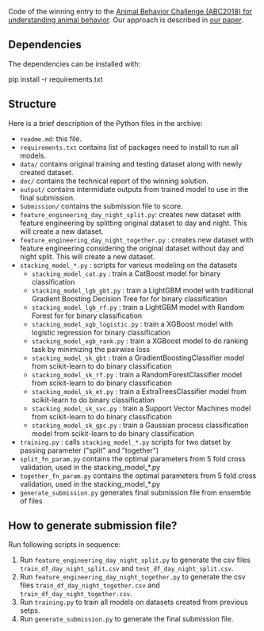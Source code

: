 Code of the winning entry to the [Animal Behavior Challenge (ABC2018) for understanding animal behavior](https://competitions.codalab.org/competitions/16283). Our approach is described in [our paper](https://github.com/dfayzur/Animal-Behavior-Challenge-ABC2018/blob/master/doc/ABC2018_Ensemble-Learning-Applied-to-%20Classify-GPS-Trajectories-of-Birds-into-Male-or-Female.pdf).

## Dependencies

The dependencies can be installed with:

pip install -r requirements.txt

## Structure

Here is a brief description of the Python files in the archive:

* `readme.md`: this file.
* `requirements.txt` contains list of packages need to install to run all models.
* `data/` contains original training and testing dataset along with newly created dataset.
* `doc/` contains the technical report of the winning solution.
* `output/` contains intermidiate outputs from trained model to use in the final submission.
* `Submission/` contains the submission file to score.
* `feature_engineering_day_night_split.py`: creates new dataset with feature engineering by splitting original dataset to day and night. This will create a new dataset.
* `feature_engineering_day_night_together.py` : creates new dataset with feature engineering considering the original dataset without day and night split. This will create a new dataset.
* `stacking_model_*.py` : scripts for various modeling on the datasets 
  * `stacking_model_cat.py` : train a CatBoost model for binary classification
  * `stacking_model_lgb_gbt.py` : train a LightGBM model with traditional Gradient Boosting Decision Tree for for binary classification
  * `stacking_model_lgb_rf.py` : train a LightGBM model with Random Forest for for binary classification
  * `stacking_model_xgb_logistic.py` : train a XGBoost model with logistic regression for binary classification
  * `stacking_model_xgb_rank.py` : train a XGBoost model to do ranking task by minimizing the pairwise loss
  * `stacking_model_sk_gbt` : train a GradientBoostingClassifier model from scikit-learn to do binary classification
  * `stacking_model_sk_rf.py` : train a RandomForestClassifier model from scikit-learn to do binary classification
  * `stacking_model_sk_et.py` : train a ExtraTreesClassifier model from scikit-learn to do binary classification
  * `stacking_model_sk_svc.py` : train a Support Vector Machines model from scikit-learn to do binary classification
  * `stacking_model_sk_gpc.py` : train a Gaussian process classification model from scikit-learn to do binary classification
* `training.py` : calls `stacking_model_*.py` scripts for two datset by passing parameter ("split" and "together")
* `split_fn_param.py` contains the optimal parameters from 5 fold cross validation, used in the stacking_model_*.py
* `together_fn_param.py` contains the optimal parameters from 5 fold cross validation, used in the stacking_model_*.py
* `generate_submission.py` generates final submission file from ensemble of files

## How to generate submission file?

Run following scripts in sequence:

1. Run `feature_engineering_day_night_split.py` to generate the csv files `train_df_day_night_split.csv` and `test_df_day_night_split.csv`.
2. Run `feature_engineering_day_night_together.py` to generate the csv files `train_df_day_night_together.csv` and `train_df_day_night_together.csv`.
3. Run `training.py` to train all models on datasets created from previous setps.
4. Run `generate_submission.py` to generate the final submission file. 
